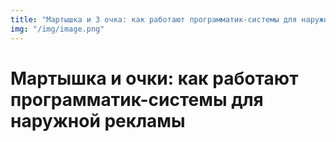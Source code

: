 ```yaml
---
title: "Мартышка и 3 очка: как работают программатик-системы для наружной рекламы"
img: "/img/image.png"
---
```


# Мартышка и очки: как работают программатик-системы для наружной рекламы
